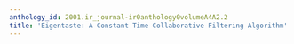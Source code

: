 ```yaml
---
anthology_id: 2001.ir_journal-ir0anthology0volumeA4A2.2
title: 'Eigentaste: A Constant Time Collaborative Filtering Algorithm'
---
```

